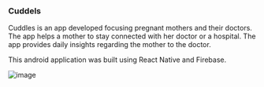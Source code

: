 ### Cuddels
Cuddles is an app developed focusing pregnant mothers and their doctors. The app helps a mother to stay connected with her doctor or a hospital. The app provides daily insights regarding the mother to the doctor.

This android application was built using React Native and Firebase.

![image](https://github.com/russellpeiris/Cuddles/assets/99230526/3e41333c-4245-406b-ba3a-21db5b3174c4)
